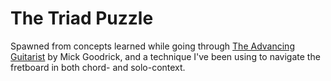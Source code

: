 # The Triad Puzzle

Spawned from concepts learned while going through [The Advancing Guitarist](https://www.amazon.com/Advancing-Guitarist-Mick-Goodrick/dp/0881885894) by Mick Goodrick, and a technique I've been using to navigate the fretboard in both chord- and solo-context.
